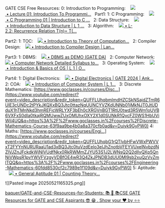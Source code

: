GATE CSE Free Resources: 
0: Introduction to Programming:    [![](https://www.gstatic.com/youtube/img/watch/yt_favicon.png) • Lecture 01: Introduction To Programmi...](https://www.youtube.com/watch?v=y3OOaXrFy-Q&t=0s)   
Part1: 
1: C Programming:    [![](https://www.gstatic.com/youtube/img/watch/yt_favicon.png) • C Programming 01 | Introduction to C ...](https://www.youtube.com/watch?v=hMLKVkJGV5Q&list=PL3eEXnCBViH_Phqkk2k_WFWHz0rDBBubC&index=1&t=0s)   
2: Data Structure:    [![](https://www.gstatic.com/youtube/img/watch/yt_favicon.png) • Introduction to Data Structure | L 1 ...](https://www.youtube.com/watch?v=LbfMRnOhJGs&list=PLG9aCp4uE-s0j5Er7XarVwb2Vl-s0z-OJ&index=1&t=0s)   
3: Algorithm:    [![](https://www.gstatic.com/youtube/img/watch/yt_favicon.png) • L-2.2: Recurrence Relation T(n)= T(...](https://www.youtube.com/watch?v=x0n75VFd31U&list=PLxCzCOWd7aiHcmS4i14bI0VrMbZTUvlTa&index=10&t=0s)

Part2: 
1: TOC:    [![](https://www.gstatic.com/youtube/img/watch/yt_favicon.png) • Introduction to Theory of Computation...](https://www.youtube.com/watch?v=p1oqDS0fayc&list=PL1QH9gyQXfgsUBfYUR0WirJASgif4pHVX&index=1&t=0s)   
2: Compiler Design:    [![](https://www.gstatic.com/youtube/img/watch/yt_favicon.png) • Introduction to Compiler Design | Lan...](https://www.youtube.com/watch?v=Cb46_P12bMY&list=PL1QH9gyQXfguPNDTsnG90W2kBDQpYLDQr&index=1&t=0s)  

Part3: 
1: DBMS:    [![](https://www.gstatic.com/youtube/img/watch/yt_favicon.png) • DBMS as DEMO (GATE DA)](https://www.youtube.com/playlist?list=PLnfUUgBTvDlc5ou4z5JfbTdymvAiDFKX4)   
2: Computer Network:    [![](https://www.gstatic.com/youtube/img/watch/yt_favicon.png) • Computer Network Detailed Syllabus to...](https://www.youtube.com/watch?v=H4ystojVBak&list=PLC36xJgs4dxHT-TxTy3U1slr5RaBJGaLd&index=1&t=0s)   
3: Operating System:    [![](https://www.gstatic.com/youtube/img/watch/yt_favicon.png) • Introduction & Basics of OS | L 1 | O...](https://www.youtube.com/watch?v=By6lWjiPpVI&list=PLG9aCp4uE-s17rFjWM8KchGlffXgOzzVP&index=1&t=0s)   

Part4: 
1: Digital Electronics:    [![](https://www.gstatic.com/youtube/img/watch/yt_favicon.png) • Digital Electronics | GATE 2024 | Ank...](https://www.youtube.com/playlist?list=PLR7krO3VHssS2rKksstCXwB5B13CXcQqd)   
2: COA:    [![](https://www.gstatic.com/youtube/img/watch/yt_favicon.png) • Introduction of Computer System | L 1...](https://www.youtube.com/watch?v=QrL7CUBVF0c&list=PLG9aCp4uE-s0xddCBjwMDnEVyc523WbA2&index=1&t=0s)   
3: Discrete Mathematics: [https://www.goclasses.in/courses/Disc...](https://www.youtube.com/redirect?event=video_description&redir_token=QUFFLUhqbmlmdHZCSkNSajdZTmR6UlE3cUNDc2tPYkJKQXxBQ3Jtc0ttazNqUUNCYVZKdUNNb01jMkNJT0JtUDduX1hTMnNkd3hmREFicWRLYXF3bEh0cXRGVnBGT1RtU0twd3R5Wm1oUVB6VXFxS0dIa0tkajRQMUwwZUxOMUhxOXY2X1d0SUNkR1QycFZ0WS1HbUViWjI4UQ&q=https%3A%2F%2Fwww.goclasses.in%2Fcourses%2FDiscrete-Mathematics-Course-63f9aa9be4b0a8a370cfb0ad&v=Duiyk9GyPW0)
4: Maths: [https://www.goclasses.in/courses/Engi...](https://www.youtube.com/redirect?event=video_description&redir_token=QUFFLUhqbG1rQTIybHFwVWxPWVVxT2FYYnNURURaaU1ad3xBQ3Jtc0tuVzdEelo3elJhZnotbVFEYVUxelNvbzdNZlVJZnJFckdkWjNIVUdfNkx0RkRWMmZJYU53S1J2LWNsQ2Q2dllyQXp5QnNiVWpsR1pvYWVFVzgyVDBfOE4wR3Q4ZkJPNDB3dUU0Ml9sb2xuQzVvZmlTQQ&q=https%3A%2F%2Fwww.goclasses.in%2Fcourses%2FEngineering-Mathematics-60fdd8530cf2c7989e1f109d&v=Duiyk9GyPW0)
5: Aptitude:    [![](https://www.gstatic.com/youtube/img/watch/yt_favicon.png) • General Aptitude 01 | Counting Theory...](https://www.youtube.com/watch?v=RkNZbGHr_Kw&list=PLvTTv60o7qj-PgF3DhvvTK6_-g_FU8wCT&index=1&t=0s)



![[Pasted image 20250521165325.png]]

[baquer/GATE-and-CSE-Resources-for-Students: 📚 📖 📚CSE GATE Resources for GATE and CSE Aspirants 😎 😁 . Show your ❤️ by ⭐️⭐️](https://github.com/baquer/GATE-and-CSE-Resources-for-Students)